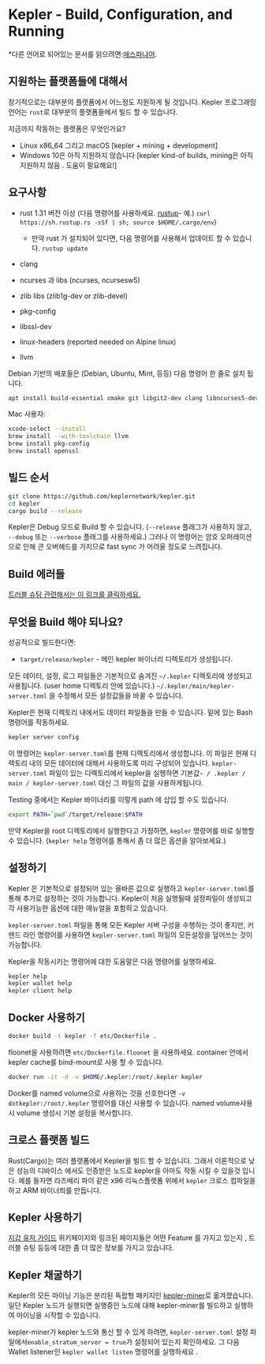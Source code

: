 # Kepler - Build, Configuration, and Running

*다른 언어로 되어있는 문서를 읽으려면:[에스파냐어](build_ES.md).

## 지원하는 플랫폼들에 대해서

장기적으로는 대부분의 플랫폼에서 어느정도 지원하게 될 것입니다.
Kepler 프로그래밍 언어는 `rust`로 대부분의 플랫폼들에서 빌드 할 수 있습니다.

지금까지 작동하는 플랫폼은 무엇인가요?

* Linux x86_64 그리고 macOS [kepler + mining + development]
* Windows 10은 아직 지원하지 않습니다 [kepler kind-of builds, mining은 아직 지원하지 않음 . 도움이 필요해요!]

## 요구사항

* rust 1.31 버전 이상  (다음 명령어를 사용하세요. [rustup]((https://www.rustup.rs/))- 예.) `curl https://sh.rustup.rs -sSf | sh; source $HOME/.cargo/env`)

  * 만약 rust 가 설치되어 있다면, 다음 명령어를 사용해서 업데이트 할 수 있습니다.
    `rustup update`
* clang
* ncurses 과 libs (ncurses, ncursesw5)
* zlib libs (zlib1g-dev or zlib-devel)
* pkg-config
* libssl-dev
* linux-headers (reported needed on Alpine linux)
* llvm

Debian 기반의 배포들은 (Debian, Ubuntu, Mint, 등등) 다음 명령어 한 줄로 설치 됩니다.

```sh
apt install build-essential cmake git libgit2-dev clang libncurses5-dev libncursesw5-dev zlib1g-dev pkg-config libssl-dev llvm
```

Mac 사용자:

```sh
xcode-select --install
brew install --with-toolchain llvm
brew install pkg-config
brew install openssl
```

## 빌드 순서

```sh
git clone https://github.com/keplernetwork/kepler.git
cd kepler
cargo build --release
```

Kepler은 Debug 모드로 Build 할 수 있습니다. (`--release` 플래그가 사용하지 않고, `--debug` 또는 `--verbose` 플래그를 사용하세요.) 그러나 이 명령어는 암호 오퍼레이션으로 인해 큰 오버헤드를 가지므로 fast sync 가 어려울 정도로 느려집니다.

## Build 에러들

[트러블 슈팅 관련해서는 이 링크를 클릭하세요.](https://github.com/mimblewimble/docs/wiki/Troubleshooting)

## 무엇을 Build 해야 되나요?

성공적으로 빌드한다면:

* `target/release/kepler` - 메인 kepler 바이너리 디렉토리가 생성됩니다.

모든 데이터, 설정, 로그 파일들은 기본적으로 숨겨진 `~/.kepler` 디렉토리에 생성되고 사용됩니다. (user home 디렉토리 안에 있습니다.)
`~/.kepler/main/kepler-server.toml` 을 수정해서 모든 설정값들을 바꿀 수 있습니다.

Kepler은 현재 디렉토리 내에서도 데이터 파일들을 만들 수 있습니다. 밑에 있는 Bash 명령어를 작동하세요.

```sh
kepler server config
```

이 명령어는 `kepler-server.toml`를 현재 디렉토리에서 생성합니다.
이 파일은 현재 디렉토리 내의 모든 데이터에 대해서 사용하도록 미리 구성되어 있습니다.
`kepler-server.toml` 파일이 있는 디렉토리에서 kepler을 실행하면 기본값`~ / .kepler / main / kepler-server.toml` 대신 그 파일의 값을 사용하게됩니다.

Testing 중에서는 Kepler 바이너리를 이렇게 path 에 삽입 할 수도 있습니다.

```sh
export PATH=`pwd`/target/release:$PATH
```

만약 Kepler을 root 디렉토리에서 실행한다고 가정하면, `kepler` 명령어를 바로 실행할 수 있습니다. (`kepler help` 명령어를 통해서 좀 더 많은 옵션을 알아보세요.)

## 설정하기

Kepler 은 기본적으로 설정되어 있는 올바른 값으로 실행하고 `kepler-server.toml`를 통해 추가로 설정하는 것이 가능합니다.
Kepler이 처음 실행될때 설정파일이 생성되고 각 사용가능한 옵션에 대한 매뉴얼을 포함하고 있습니다.

`kepler-server.toml` 파일을 통해 모든 Kepler 서버 구성을 수행하는 것이 좋지만,
커맨드 라인 명령어를 사용하면 `kepler-server.toml` 파일의 모든설정을 덮어쓰는 것이 가능합니다.

Kepler을 작동시키는 명령어에 대한 도움말은 다음 명령어를 실행하세요.

```sh
kepler help
kepler wallet help
kepler client help
```

## Docker 사용하기

```sh
docker build -t kepler -f etc/Dockerfile .
```

floonet을 사용하려면 `etc/Dockerfile.floonet` 을 사용하세요.
container 안에서 kepler cache를 bind-mount로 사용 할 수 있습니다.

```sh
docker run -it -d -v $HOME/.kepler:/root/.kepler kepler
```

Docker를 named volume으로 사용하는 것을 선호한다면 `-v dotkepler:/root/.kepler` 명령어를 대신 사용할 수 있습니다.
named volume샤용시 volume 생성시 기본 설정을 복사합니다.

## 크로스 플랫폼 빌드

Rust(Cargo)는 여러 플랫폼에서 Kepler을 빌드 할 수 있습니다. 그래서 이론적으로 낮은 성능의 디바이스 에서도 인증받은 노드로 kepler을 아마도 작동 시킬 수 있을것 입니다.
예를 들자면 라즈베리 파이 같은 x96 리눅스플랫폼 위에서 `kepler` 크로스 컴파일을 하고 ARM 바이너릐를 만듭니다.

## Kepler 사용하기

[지갑 유저 가이드](https://github.com/mimblewimble/docs/wiki/Wallet-User-Guide) 위키페이지와 링크된 페이지들은 어떤 Feature 를 가지고 있는지 , 트러블 슈팅 등등에 대한 좀 더 많은 정보를 가지고 있습니다.

## Kepler 채굴하기

Kepler의 모든 마이닝 기능은 분리된 독랍형 패키지인 [kepler-miner](https://github.com/keplernetwork/kepler-miner)로 옮겨졌습니다.
일단 Kepler 노드가 실행되면 실행중인 노드에 대해 kepler-miner를 빌드하고 실행하여 마이닝을 시작할 수 있습니다.

kepler-miner가 kepler 노드와 통신 할 수 있게 하려면, `kepler-server.toml` 설정 파일에서`enable_stratum_server = true`가 설정되어 있는지 확인하세요. 그 다음 Wallet listener인 `kepler wallet listen` 명령어를 실행하세요 .
